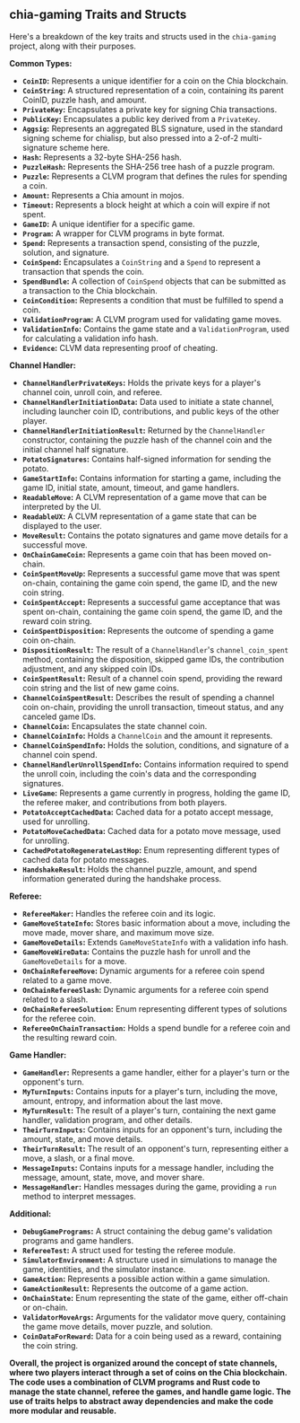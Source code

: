 ##  chia-gaming Traits and Structs

Here's a breakdown of the key traits and structs used in the `chia-gaming` project, along with their purposes.

**Common Types:**

* **`CoinID`:** Represents a unique identifier for a coin on the Chia blockchain.
* **`CoinString`:** A structured representation of a coin, containing its parent CoinID, puzzle hash, and amount.
* **`PrivateKey`:** Encapsulates a private key for signing Chia transactions.
* **`PublicKey`:** Encapsulates a public key derived from a `PrivateKey`.
* **`Aggsig`:** Represents an aggregated BLS signature, used in the standard signing scheme for chialisp, but also pressed into a 2-of-2 multi-signature scheme here.
* **`Hash`:** Represents a 32-byte SHA-256 hash.
* **`PuzzleHash`:** Represents the SHA-256 tree hash of a puzzle program.
* **`Puzzle`:** Represents a CLVM program that defines the rules for spending a coin.
* **`Amount`:** Represents a Chia amount in mojos.
* **`Timeout`:** Represents a block height at which a coin will expire if not spent.
* **`GameID`:** A unique identifier for a specific game.
* **`Program`:** A wrapper for CLVM programs in byte format.
* **`Spend`:**  Represents a transaction spend, consisting of the puzzle, solution, and signature.
* **`CoinSpend`:** Encapsulates a `CoinString` and a `Spend` to represent a transaction that spends the coin.
* **`SpendBundle`:** A collection of `CoinSpend` objects that can be submitted as a transaction to the Chia blockchain.
* **`CoinCondition`:** Represents a condition that must be fulfilled to spend a coin.
* **`ValidationProgram`:** A CLVM program used for validating game moves.
* **`ValidationInfo`:** Contains the game state and a `ValidationProgram`, used for calculating a validation info hash.
* **`Evidence`:** CLVM data representing proof of cheating.

**Channel Handler:**

* **`ChannelHandlerPrivateKeys`:** Holds the private keys for a player's channel coin, unroll coin, and referee.
* **`ChannelHandlerInitiationData`:** Data used to initiate a state channel, including launcher coin ID, contributions, and public keys of the other player.
* **`ChannelHandlerInitiationResult`:**  Returned by the `ChannelHandler` constructor, containing the puzzle hash of the channel coin and the initial channel half signature.
* **`PotatoSignatures`:** Contains half-signed information for sending the potato.
* **`GameStartInfo`:**  Contains information for starting a game, including the game ID, initial state, amount, timeout, and game handlers.
* **`ReadableMove`:** A CLVM representation of a game move that can be interpreted by the UI.
* **`ReadableUX`:**  A CLVM representation of a game state that can be displayed to the user.
* **`MoveResult`:** Contains the potato signatures and game move details for a successful move.
* **`OnChainGameCoin`:** Represents a game coin that has been moved on-chain.
* **`CoinSpentMoveUp`:** Represents a successful game move that was spent on-chain, containing the game coin spend, the game ID, and the new coin string.
* **`CoinSpentAccept`:** Represents a successful game acceptance that was spent on-chain, containing the game coin spend, the game ID, and the reward coin string.
* **`CoinSpentDisposition`:**  Represents the outcome of spending a game coin on-chain.
* **`DispositionResult`:**  The result of a `ChannelHandler`'s `channel_coin_spent` method, containing the disposition, skipped game IDs, the contribution adjustment, and any skipped coin IDs.
* **`CoinSpentResult`:**  Result of a channel coin spend, providing the reward coin string and the list of new game coins.
* **`ChannelCoinSpentResult`:**  Describes the result of spending a channel coin on-chain, providing the unroll transaction, timeout status, and any canceled game IDs.
* **`ChannelCoin`:** Encapsulates the state channel coin.
* **`ChannelCoinInfo`:** Holds a `ChannelCoin` and the amount it represents.
* **`ChannelCoinSpendInfo`:**  Holds the solution, conditions, and signature of a channel coin spend.
* **`ChannelHandlerUnrollSpendInfo`:** Contains information required to spend the unroll coin, including the coin's data and the corresponding signatures.
* **`LiveGame`:** Represents a game currently in progress, holding the game ID, the referee maker, and contributions from both players.
* **`PotatoAcceptCachedData`:** Cached data for a potato accept message, used for unrolling.
* **`PotatoMoveCachedData`:** Cached data for a potato move message, used for unrolling.
* **`CachedPotatoRegenerateLastHop`:**  Enum representing different types of cached data for potato messages.
* **`HandshakeResult`:**  Holds the channel puzzle, amount, and spend information generated during the handshake process.

**Referee:**

* **`RefereeMaker`:**  Handles the referee coin and its logic.
* **`GameMoveStateInfo`:** Stores basic information about a move, including the move made, mover share, and maximum move size.
* **`GameMoveDetails`:** Extends `GameMoveStateInfo` with a validation info hash.
* **`GameMoveWireData`:**  Contains the puzzle hash for unroll and the `GameMoveDetails` for a move.
* **`OnChainRefereeMove`:** Dynamic arguments for a referee coin spend related to a game move.
* **`OnChainRefereeSlash`:** Dynamic arguments for a referee coin spend related to a slash.
* **`OnChainRefereeSolution`:**  Enum representing different types of solutions for the referee coin.
* **`RefereeOnChainTransaction`:**  Holds a spend bundle for a referee coin and the resulting reward coin.

**Game Handler:**

* **`GameHandler`:** Represents a game handler, either for a player's turn or the opponent's turn.
* **`MyTurnInputs`:**  Contains inputs for a player's turn, including the move, amount, entropy, and information about the last move.
* **`MyTurnResult`:**  The result of a player's turn, containing the next game handler, validation program, and other details.
* **`TheirTurnInputs`:**  Contains inputs for an opponent's turn, including the amount, state, and move details.
* **`TheirTurnResult`:** The result of an opponent's turn, representing either a move, a slash, or a final move.
* **`MessageInputs`:**  Contains inputs for a message handler, including the message, amount, state, move, and mover share.
* **`MessageHandler`:** Handles messages during the game, providing a `run` method to interpret messages.

**Additional:**

* **`DebugGamePrograms`:**  A struct containing the debug game's validation programs and game handlers.
* **`RefereeTest`:**  A struct used for testing the referee module.
* **`SimulatorEnvironment`:** A structure used in simulations to manage the game, identities, and the simulator instance.
* **`GameAction`:** Represents a possible action within a game simulation.
* **`GameActionResult`:** Represents the outcome of a game action.
* **`OnChainState`:**  Enum representing the state of the game, either off-chain or on-chain.
* **`ValidatorMoveArgs`:** Arguments for the validator move query, containing the game move details, mover puzzle, and solution.
* **`CoinDataForReward`:** Data for a coin being used as a reward, containing the coin string.

**Overall, the project is organized around the concept of state channels, where two players interact through a set of coins on the Chia blockchain.  The code uses a combination of CLVM programs and Rust code to manage the state channel, referee the games, and handle game logic.  The use of traits helps to abstract away dependencies and make the code more modular and reusable.**

